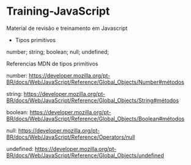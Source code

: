 # Training-JavaScript

Material de revisão e treinamento em Javascript

- Tipos primitivos

number;
string;
boolean;
null;
undefined;

Referencias MDN de tipos primitivos

number: https://developer.mozilla.org/pt-BR/docs/Web/JavaScript/Reference/Global_Objects/Number#métodos

string: https://developer.mozilla.org/pt-BR/docs/Web/JavaScript/Reference/Global_Objects/String#métodos

boolean: https://developer.mozilla.org/pt-BR/docs/Web/JavaScript/Reference/Global_Objects/Boolean#métodos

null: https://developer.mozilla.org/pt-BR/docs/Web/JavaScript/Reference/Operators/null

undefined: https://developer.mozilla.org/pt-BR/docs/Web/JavaScript/Reference/Global_Objects/undefined
